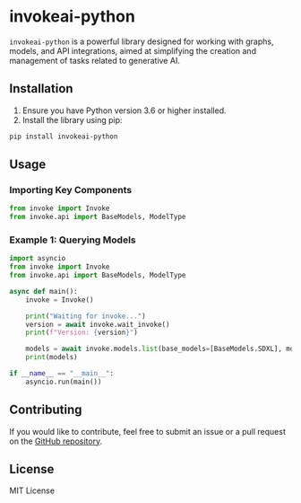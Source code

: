 # invokeai-python

`invokeai-python` is a powerful library designed for working with graphs, models, and API integrations, aimed at simplifying the creation and management of tasks related to generative AI.

## Installation

1. Ensure you have Python version 3.6 or higher installed.
2. Install the library using pip:

```bash
pip install invokeai-python
```

## Usage

### Importing Key Components

```python
from invoke import Invoke
from invoke.api import BaseModels, ModelType
```

### Example 1: Querying Models

```python
import asyncio
from invoke import Invoke
from invoke.api import BaseModels, ModelType

async def main():
    invoke = Invoke()

    print("Waiting for invoke...")
    version = await invoke.wait_invoke()
    print(f"Version: {version}")

    models = await invoke.models.list(base_models=[BaseModels.SDXL], model_type=[ModelType.Main])
    print(models)

if __name__ == "__main__":
    asyncio.run(main())
```

## Contributing
If you would like to contribute, feel free to submit an issue or a pull request on the [GitHub repository](https://github.com/veydlin/invokeai-python).

## License
MIT License